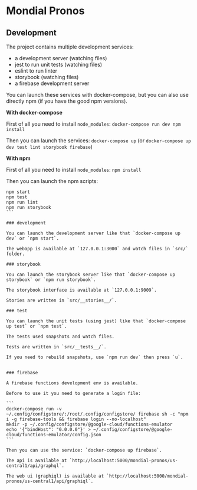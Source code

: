 # Mondial Pronos

## Development

The project contains multiple development services:

*   a development server (watching files)
*   jest to run unit tests (watching files)
*   eslint to run linter
*   storybook (watching files)
*   a firebase development server

You can launch these services with docker-compose, but you can also use directly npm (if you have the good npm versions).

**With docker-compose**

First of all you need to install `node_modules`:
`docker-compose run dev npm install`

Then you can launch the services: `docker-compose up` (or `docker-compose up dev test lint storybook firebase`)

**With npm**

First of all you need to install `node_modules`: `npm install`

Then you can launch the npm scripts:

````
npm start
npm test
npm run lint
npm run storybook
```

### development

You can launch the development server like that `docker-compose up dev` or `npm start`.

The webapp is available at `127.0.0.1:3000` and watch files in `src/` folder.

### storybook

You can launch the storybook server like that `docker-compose up storybook` or `npm run storybook`.

The storybook interface is available at `127.0.0.1:9009`.

Stories are written in `src/__stories__/`.

### test

You can launch the unit tests (using jest) like that `docker-compose up test` or `npm test`.

The tests used snapshots and watch files.

Tests are written in `src/__tests__/`.

If you need to rebuild snapshots, use `npm run dev` then press `u`.


### firebase

A firebase functions development env is available.

Before to use it you need to generate a login file:

```
docker-compose run -v ~/.config/configstore/:/root/.config/configstore/ firebase sh -c "npm i -g firebase-tools && firebase login --no-localhost"
mkdir -p ~/.config/configstore/@google-cloud/functions-emulator
echo '{"bindHost": "0.0.0.0"}' > ~/.config/configstore/@google-cloud/functions-emulator/config.json
```

Then you can use the service: `docker-compose up firebase`.

The api is available at `http://localhost:5000/mondial-pronos/us-central1/api/graphql`.

The web ui (graphiql) is available at `http://localhost:5000/mondial-pronos/us-central1/api/graphiql`.
````
